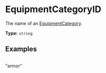# EquipmentCategoryID

The name of an [EquipmentCategory](prototype:EquipmentCategory).

**Type:** `string`

## Examples

```
```
"armor"
```
```

